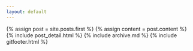 ```yaml
---
layout: default
---
```


  {% assign post = site.posts.first %}
  {% assign content = post.content %}
  {% include post_detail.html %}
  {% include archive.md %}
  {% include gitfooter.html %}
